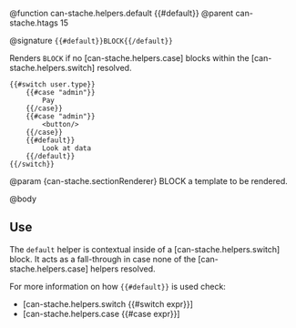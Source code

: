 @function can-stache.helpers.default {{#default}}
@parent can-stache.htags 15

@signature `{{#default}}BLOCK{{/default}}`

Renders `BLOCK` if no [can-stache.helpers.case] blocks within the [can-stache.helpers.switch] resolved.

```
{{#switch user.type}}
	{{#case "admin"}}
		Pay
	{{/case}}
	{{#case "admin"}}
		<button/>
	{{/case}}
	{{#default}}
		Look at data
	{{/default}}
{{/switch}}
```


@param {can-stache.sectionRenderer} BLOCK a template to be rendered.

@body

## Use

The `default` helper is contextual inside of a [can-stache.helpers.switch] block. It acts as a fall-through in case none of the [can-stache.helpers.case] helpers resolved.

For more information on how `{{#default}}` is used check:

- [can-stache.helpers.switch {{#switch expr}}]
- [can-stache.helpers.case {{#case expr}}]
